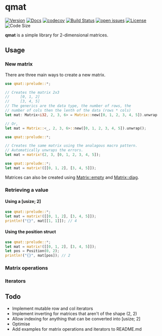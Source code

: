 # qmat
[![Version](https://img.shields.io/crates/v/qmat)](https://crates.io/crates/qmat)
[![Docs](https://img.shields.io/docsrs/qmat)](https://docs.rs/qmat/latest)
[![codecov](https://codecov.io/gh/Breadinator/qmat/branch/main/graph/badge.svg?token=5351LB1WAN)](https://codecov.io/gh/Breadinator/qmat)
[![Build Status](https://img.shields.io/github/workflow/status/Breadinator/qmat/Rust)](https://github.com/Breadinator/qmat/actions/workflows/rust.yml)
[![open issues](https://img.shields.io/github/issues-raw/Breadinator/qmat)](https://github.com/Breadinator/qmat/issues)
[![License](https://img.shields.io/github/license/Breadinator/qmat)](https://github.com/Breadinator/qmat/blob/main/LICENSE)
![Code Size](https://img.shields.io/github/languages/code-size/Breadinator/qmat)

**qmat** is a simple library for 2-dimensional matrices.

## Usage
### New matrix
There are three main ways to create a new matrix.

```rust
use qmat::prelude::*;

// Creates the matrix 2x3
//     [0, 1, 2]
//     [3, 4, 5]
// The generics are the data type, the number of rows, the
// number of cols then the lenth of the data (rows * cols) 
let mat: Matrix<i32, 2, 3, 6> = Matrix::new([0, 1, 2, 3, 4, 5]).unwrap();

// Or,
let mat = Matrix::<_, 2, 3, 6>::new([0, 1, 2, 3, 4, 5]).unwrap();
```

```rust
use qmat::prelude::*;

// Creates the same matrix using the analagous macro pattern.
// Automatically unwraps the errors.
let mat = matrix!(2, 3, [0, 1, 2, 3, 4, 5]);
```

```rust
use qmat::prelude::*;
let mat = matrix!([[0, 1, 2], [3, 4, 5]]);
```

Matrices can also be created using [Matrix::empty](https://docs.rs/qmat/latest/qmat/mat/struct.Matrix.html#method.empty) and [Matrix::diag](https://docs.rs/qmat/latest/qmat/mat/struct.Matrix.html#method.diag).

### Retrieving a value
#### Using a [usize; 2]
```rust
use qmat::prelude::*;
let mat = matrix!([[0, 1, 2], [3, 4, 5]]);
println!("{}", mat[[1, 1]]); // 4
```

#### Using the position struct
```rust
use qmat::prelude::*;
let mat = matrix!([[0, 1, 2], [3, 4, 5]]);
let pos = Position(0, 2);
println!("{}", mat[pos]); // 2
```

### Matrix operations
### Iterators

## Todo
* Implement mutable row and col iterators
* Implement inverting for matrices that aren't of the shape (2, 2)
* Allow indexing for anything that can be converted into [usize; 2]
* Optimise
* Add examples for matrix operations and iterators to README.md